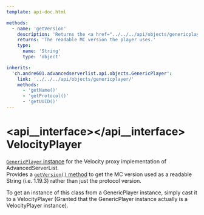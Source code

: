 ```yaml
---
template: api-doc.html

methods:
  - name: 'getVersion'
    description: 'Returns the <a href="../../../api/objects/genericplayer/#getprotocol()">protocol version</a> of the player in a readable MC version format (i.e. 1.19.3).'
    returns: 'The readable MC version the player uses.'
    type:
      name: 'String'
      type: 'object'

inherits:
  'ch.andre601.advancedserverlist.api.objects.GenericPlayer':
    link: '../../../api/objects/genericplayer/'
    methods:
      - 'getName()'
      - 'getProtocol()'
      - 'getUUID()'
---
```


# <api__interface></api__interface> VelocityPlayer

[`GenericPlayer` instance](../../api/objects/genericplayer.md) for the Velocity proxy implementation of AdvancedServerList.  
Provides a [`getVersion()` method](#getversion()) to get the MC version used as a readable String (i.e. 1.19.3) rather than just the protocol version.

To get an instance of this class from a GenericPlayer instance, simply cast it to a VelocityPlayer (Granted that the GenericPlayer instance actually is a VelocityPlayer instance).